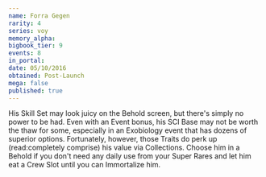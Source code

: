 ```yaml
---
name: Forra Gegen
rarity: 4
series: voy
memory_alpha:
bigbook_tier: 9
events: 8
in_portal:
date: 05/10/2016
obtained: Post-Launch
mega: false
published: true
---
```


His Skill Set may look juicy on the Behold screen, but there's simply no power to be had. Even with an Event bonus, his SCI Base may not be worth the thaw for some, especially in an Exobiology event that has dozens of superior options. Fortunately, however, those Traits do perk up (read:completely comprise) his value via Collections. Choose him in a Behold if you don't need any daily use from your Super Rares and let him eat a Crew Slot until you can Immortalize him.
